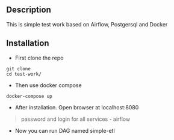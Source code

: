 ## Description
This is simple test work based on Airflow, Postgersql and Docker 

## Installation
* First clone the repo
 
```
git clone 
cd test-work/
```
* Then use docker compose
 
```
docker-compose up
```
* After installation. Open browser at localhost:8080
> password and login for all services - airflow


* Now you can run DAG named simple-etl
